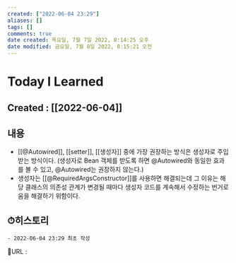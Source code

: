 ```yaml
---
created: ["2022-06-04 23:29"]
aliases: []
tags: []
comments: true
date created: 목요일, 7월 7일 2022, 8:14:25 오후
date modified: 금요일, 7월 8일 2022, 8:15:21 오전
---
```


# Today I Learned
## Created : [[2022-06-04]]

## 내용
- [[@Autowired]], [[setter]], [[생성자]] 중에 가장 권장하는 방식은 생성자로 주입받는 방식이다.
  (생성자로 Bean 객체를 받도록 하면 @Autowired와 동일한 효과를 볼 수 있고, @Autowired는 권장하지 않는다.)
- 생성자는 [[@RequiredArgsConstructor]]를 사용하면 해결되는데 그 이유는 해당 클래스의 의존성 관계가 변경될 때마다 생성자 코드를 계속해서 수정하는 번거로움을 해결하기 위함이다.

## ⏱히스토리
	- 2022-06-04 23:29 최초 작성


📙URL :